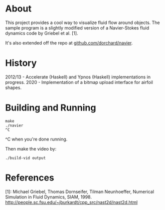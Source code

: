 # About

This project provides a cool way to visualize fluid flow around objects. 
The sample program is a slightly modified version of a Navier-Stokes fluid 
dynamics code by Griebel et al. [1].

It's also extended off the repo at 
[github.com/dorchard/navier](https://github.com/dorchard/navier).

# History 
2012/13 - Accelerate (Haskell) and Ypnos (Haskell) implementations in progress.
2020 - Implementation of a bitmap upload interface for airfoil shapes. 

# Building and Running

```
make
./navier
^C
```
^C when you're done running.

Then make the video by:

```
./build-vid output
```

# References 
[1]: Michael Griebel, Thomas Dornseifer, Tilman Neunhoeffer, Numerical Simulation in Fluid Dynamics, SIAM, 1998. http://people.sc.fsu.edu/~jburkardt/cpp_src/nast2d/nast2d.html
